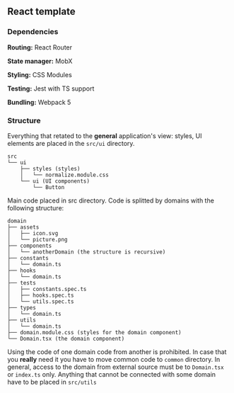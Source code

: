## React template

### Dependencies
**Routing:** React Router

**State manager:** MobX

**Styling:** CSS Modules

**Testing:** Jest with TS support

**Bundling:** Webpack 5


### Structure
Everything that retated to the **general** application's view: styles, UI elements are placed in the `src/ui` directory.
```
src
└── ui
    ├── styles (styles)
    │   └── normalize.module.css
    └── ui (UI components)
        └── Button
```

Main code placed in src directory. Code is splitted by domains with the following structure:
```
domain
├── assets
│   ├── icon.svg
│   └── picture.png
├── components
│   └── anotherDomain (the structure is recursive)
├── constants
│   └── domain.ts
├── hooks
│   └── domain.ts
├── tests
│   ├── constants.spec.ts
│   ├── hooks.spec.ts
│   └── utils.spec.ts
├── types
│   └── domain.ts
├── utils
│   └── domain.ts
├── domain.module.css (styles for the domain component)
└── Domain.tsx (the domain component)
```
Using the code of one domain code from another is prohibited. In case that you **really** need it you have to move common code to `common` directory. In general, access to the domain from external source must be to `Domain.tsx` or `index.ts` only. Anything that cannot be connected with some domain have to be placed in `src/utils`
